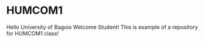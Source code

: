 # HUMCOM1
Hello University of Baguio
Welcome Student!
This is example of a repository for HUMCOM1 class!
